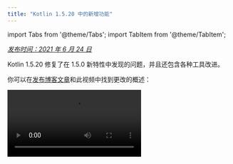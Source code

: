 ```yaml
---
title: "Kotlin 1.5.20 中的新增功能"
---
```

import Tabs from '@theme/Tabs';
import TabItem from '@theme/TabItem';

_[发布时间：2021 年 6 月 24 日](releases.md#release-details)_

Kotlin 1.5.20 修复了在 1.5.0 新特性中发现的问题，并且还包含各种工具改进。

你可以在[发布博客文章](https://blog.jetbrains.com/kotlin/2021/06/kotlin-1-5-20-released/)和此视频中找到更改的概述：

<video src="https://www.youtube.com/v/SV8CgSXQe44" title="Kotlin 1.5.20"/>

## Kotlin/JVM

Kotlin 1.5.20 在 JVM 平台接收以下更新：
* [通过 invokedynamic 进行字符串连接](#string-concatenation-via-invokedynamic)
* [支持 JSpecify 空值注解](#support-for-jspecify-nullness-annotations)
* [支持在具有 Kotlin 和 Java 代码的模块中调用 Java 的 Lombok 生成方法](#support-for-calling-java-s-lombok-generated-methods-within-modules-that-have-kotlin-and-java-code)

### 通过 invokedynamic 进行字符串连接

Kotlin 1.5.20 将字符串连接编译为 JVM 9+ 目标上的[动态调用](https://docs.oracle.com/javase/7/docs/technotes/guides/vm/multiple-language-support.html#invokedynamic)（`invokedynamic`），从而与现代 Java 版本保持同步。更准确地说，它使用 [`StringConcatFactory.makeConcatWithConstants()`](https://docs.oracle.com/javase/9/docs/api/java/lang/invoke/StringConcatFactory.html#makeConcatWithConstants-java.lang.invoke.MethodHandles.Lookup-java.lang.String-java.lang.invoke.MethodType-java.lang.String-java.lang.Object...) 进行字符串连接。

要切换回通过以前版本中使用的 [`StringBuilder.append()`](https://docs.oracle.com/javase/9/docs/api/java/lang/StringBuilder.html#append-java.lang.String-) 进行的连接，请添加编译器选项 `-Xstring-concat=inline`。

了解如何在 [Gradle](gradle-compiler-options.md)、[Maven](maven.md#specify-compiler-options) 和[命令行编译器](compiler-reference.md#compiler-options)中添加编译器选项。

### 支持 JSpecify 空值注解

Kotlin 编译器可以读取各种类型的[可空性注解](java-interop.md#nullability-annotations)，以将可空性信息从 Java 传递到 Kotlin。1.5.20 版本引入了对 [JSpecify 项目](https://jspecify.dev/)的支持，其中包括 Java 空值注解的标准统一集。

借助 JSpecify，你可以提供更详细的可空性信息，以帮助 Kotlin 保持与 Java 的空安全互操作。你可以为声明、包或模块范围设置默认可空性，指定参数化可空性等等。你可以在 [JSpecify 用户指南](https://jspecify.dev/docs/user-guide) 中找到有关此的更多详细信息。

这是一个 Kotlin 如何处理 JSpecify 注解的示例：

```java
// JavaClass.java
import org.jspecify.nullness.*;

@NullMarked
public class JavaClass {
  public String notNullableString() { return ""; }
  public @Nullable String nullableString() { return ""; }
}
```

```kotlin
// Test.kt
fun kotlinFun() = with(JavaClass()) {
  notNullableString().length // OK
  nullableString().length    // Warning: receiver nullability mismatch
}
```

在 1.5.20 中，根据 JSpecify 提供的可空性信息，所有可空性不匹配都报告为警告。使用 `-Xjspecify-annotations=strict` 和 `-Xtype-enhancement-improvements-strict-mode` 编译器选项在使用 JSpecify 时启用严格模式（带有错误报告）。请注意，JSpecify 项目正在积极开发中。其 API 和实现可能随时发生重大变化。

[了解有关空安全和平台类型的更多信息](java-interop.md#null-safety-and-platform-types)。

### 支持在具有 Kotlin 和 Java 代码的模块中调用 Java 的 Lombok 生成方法

:::caution
Lombok 编译器插件是 [Experimental（实验性的）](components-stability.md)。
它可能随时被删除或更改。 仅将其用于评估目的。
我们感谢你在 [YouTrack](https://youtrack.jetbrains.com/issue/KT-7112) 中对此的反馈。

:::

Kotlin 1.5.20 引入了一个实验性的 [Lombok 编译器插件](lombok.md)。 此插件使生成和使用 Java 的 [Lombok](https://projectlombok.org/) 声明成为可能，这些声明位于具有 Kotlin 和 Java 代码的模块中。 Lombok 注解仅在 Java 源代码中有效，如果在 Kotlin 代码中使用它们，则会被忽略。

该插件支持以下注解：
* `@Getter`, `@Setter`
* `@NoArgsConstructor`, `@RequiredArgsConstructor`, and `@AllArgsConstructor`
* `@Data`
* `@With`
* `@Value`

我们正在继续开发此插件。 要了解详细的当前状态，请访问 [Lombok 编译器插件的 README](https://github.com/JetBrains/kotlin/tree/master/plugins/lombok)。

目前，我们没有计划支持 `@Builder` 注解。 但是，如果你在 [YouTrack 中为 `@Builder`](https://youtrack.jetbrains.com/issue/KT-46959) 投票，我们可以考虑这一点。

[了解如何配置 Lombok 编译器插件](lombok.md#gradle)。

## Kotlin/Native

Kotlin/Native 1.5.20 提供了新特性和工具改进的预览：

* [选择性导出 KDoc 注释到生成的 Objective-C 标头](#opt-in-export-of-kdoc-comments-to-generated-objective-c-headers)
* [编译器错误修复](#compiler-bug-fixes)
* [改进 Array.copyInto() 在一个数组中的性能](#improved-performance-of-array-copyinto-inside-one-array)

### 选择性导出 KDoc 注释到生成的 Objective-C 标头

:::caution
将 KDoc 注释导出到生成的 Objective-C 标头的功能是 [Experimental（实验性的）](components-stability.md)。
它可能随时被删除或更改。
需要选择加入（请参阅下面的详细信息），并且你应仅将其用于评估目的。
我们感谢你在 [YouTrack](https://youtrack.jetbrains.com/issue/KT-38600) 中对此的反馈。

:::

你现在可以设置 Kotlin/Native 编译器以将 [文档注释 (KDoc)](kotlin-doc.md) 从 Kotlin 代码导出到从中生成的 Objective-C 框架，从而使框架的使用者可以看到它们。

例如，以下带有 KDoc 的 Kotlin 代码：

```kotlin
/**
 * Prints the sum of the arguments.
 * Properly handles the case when the sum doesn't fit in 32-bit integer.
 */
fun printSum(a: Int, b: Int) = println(a.toLong() + b)
```

生成以下 Objective-C 标头：

```objc
/**
 * Prints the sum of the arguments.
 * Properly handles the case when the sum doesn't fit in 32-bit integer.
 */
+ (void)printSumA:(int32_t)a b:(int32_t)b __attribute__((swift_name("printSum(a:b:)")));
```

这也适用于 Swift。

要试用此将 KDoc 注释导出到 Objective-C 标头的功能，请使用 `-Xexport-kdoc` 编译器选项。 将以下行添加到要从中导出注释的 Gradle 项目的 `build.gradle(.kts)` 中：

<Tabs groupId="build-script">
<TabItem value="kotlin" label="Kotlin" default>

```kotlin
kotlin {
    targets.withType<org.jetbrains.kotlin.gradle.plugin.mpp.KotlinNativeTarget> {
        compilations.get("main").kotlinOptions.freeCompilerArgs += "-Xexport-kdoc"
    }
}
```

</TabItem>
<TabItem value="groovy" label="Groovy" default>

```groovy
kotlin {
    targets.withType(org.jetbrains.kotlin.gradle.plugin.mpp.KotlinNativeTarget) {
        compilations.get("main").kotlinOptions.freeCompilerArgs += "-Xexport-kdoc"
    }
}
```

</TabItem>
</Tabs>

如果你使用此 [YouTrack 工单](https://youtrack.jetbrains.com/issue/KT-38600) 与我们分享你的反馈，我们将不胜感激。

### 编译器错误修复

Kotlin/Native 编译器在 1.5.20 中收到了多个错误修复。 你可以在 [changelog](https://github.com/JetBrains/kotlin/releases/tag/v1.5.20) 中找到完整列表。

有一个重要的错误修复会影响兼容性：在以前的版本中，包含不正确的 UTF [代理项对](https://en.wikipedia.org/wiki/Universal_Character_Set_characters#Surrogates)的字符串常量在编译期间会丢失其值。 现在保留此类值。 应用程序开发人员可以安全地更新到 1.5.20 – 不会发生任何中断。 但是，使用 1.5.20 编译的库与早期编译器版本不兼容。 有关详细信息，请参见 [此 YouTrack 问题](https://youtrack.jetbrains.com/issue/KT-33175)。

### 改进 Array.copyInto() 在一个数组中的性能

我们改进了当 `Array.copyInto()` 的源和目标是同一个数组时的工作方式。 现在，由于此用例的内存管理优化，此类操作的完成速度提高了 20 倍（具体取决于要复制的对象数量）。

## Kotlin/JS

使用 1.5.20，我们发布了一个指南，该指南将帮助你将项目迁移到 Kotlin/JS 的新 [基于 IR 的后端](js-ir-compiler.md)。

### JS IR 后端的迁移指南

新的 [JS IR 后端的迁移指南](js-ir-migration.md) 确定了你在迁移过程中可能遇到的问题，并提供了解决方案。 如果你发现指南中未涵盖的任何问题，请将其报告给我们的 [问题跟踪器](http://kotl.in/issue)。

## Gradle

Kotlin 1.5.20 引入了以下可以改善 Gradle 体验的功能：

* [kapt 中注解处理器类加载器的缓存](#caching-for-annotation-processors-classloaders-in-kapt)
* [`kotlin.parallel.tasks.in.project` 构建属性的弃用](#deprecation-of-the-kotlin-parallel-tasks-in-project-build-property)

### kapt 中注解处理器类加载器的缓存

:::caution
kapt 中注解处理器类加载器的缓存是 [Experimental（实验性的）](components-stability.md)。
它可能随时被删除或更改。 仅将其用于评估目的。
我们感谢你在 [YouTrack](https://youtrack.jetbrains.com/issue/KT-28901) 中对此的反馈。

:::

现在有一个新的实验性功能，可以缓存 [kapt](kapt.md) 中注解处理器的类加载器。 此功能可以提高 kapt 对于连续 Gradle 运行的速度。

要启用此功能，请在你的 `gradle.properties` 文件中使用以下属性：

```none
# positive value will enable caching
# use the same value as the number of modules that use kapt
kapt.classloaders.cache.size=5

# disable for caching to work
kapt.include.compile.classpath=false
```

了解有关 [kapt](kapt.md) 的更多信息。

### kotlin.parallel.tasks.in.project 构建属性的弃用

在此版本中，Kotlin 并行编译由 [Gradle 并行执行标志 `--parallel`](https://docs.gradle.org/current/userguide/performance.html#parallel_execution) 控制。 使用此标志，Gradle 并发执行任务，从而提高编译任务的速度并更有效地利用资源。

你不再需要使用 `kotlin.parallel.tasks.in.project` 属性。 此属性已被弃用，将在下一个主要版本中删除。

## 标准库

Kotlin 1.5.20 更改了多个用于处理字符的函数的平台特定实现，并因此带来了跨平台的统一：
* [在 Kotlin/Native 和 Kotlin/JS 中支持 Char.digitToInt() 中的所有 Unicode 数字](#support-for-all-unicode-digits-in-char-digittoint-in-kotlin-native-and-kotlin-js)。
* [统一跨平台的 Char.isLowerCase()/isUpperCase() 实现](#unification-of-char-islowercase-isuppercase-implementations-across-platforms)。

### 在 Kotlin/Native 和 Kotlin/JS 中支持 Char.digitToInt() 中的所有 Unicode 数字

[`Char.digitToInt()`](https://kotlinlang.org/api/latest/jvm/stdlib/kotlin.text/digit-to-int.html) 返回字符表示的十进制数字的数值。 在 1.5.20 之前，该函数仅对 Kotlin/JVM 支持所有 Unicode 数字字符：Native 和 JS 平台上的实现仅支持 ASCII 数字。

从现在开始，在 Kotlin/Native 和 Kotlin/JS 中，你都可以在任何 Unicode 数字字符上调用 `Char.digitToInt()` 并获得其数值表示形式。

```kotlin
fun main() {

    val ten = '\u0661'.digitToInt() + '\u0039'.digitToInt() // ARABIC-INDIC DIGIT ONE + DIGIT NINE
    println(ten)

}
```

### 统一跨平台的 Char.isLowerCase()/isUpperCase() 实现

函数 [`Char.isUpperCase()`](https://kotlinlang.org/api/latest/jvm/stdlib/kotlin.text/is-upper-case.html) 和 [`Char.isLowerCase()`](https://kotlinlang.org/api/latest/jvm/stdlib/kotlin.text/is-lower-case.html) 返回一个布尔值，具体取决于字符的大小写。 对于 Kotlin/JVM，该实现检查 `General_Category` 和 `Other_Uppercase`/`Other_Lowercase` [Unicode 属性](https://en.wikipedia.org/wiki/Unicode_character_property)。

在 1.5.20 之前，其他平台的实现方式有所不同，并且仅考虑了一般类别。 在 1.5.20 中，实现跨平台统一，并使用这两个属性来确定字符大小写：

```kotlin
fun main() {

    val latinCapitalA = 'A' // has "Lu" general category
    val circledLatinCapitalA = 'Ⓐ' // has "Other_Uppercase" property
    println(latinCapitalA.isUpperCase() && circledLatinCapitalA.isUpperCase())

}
```
